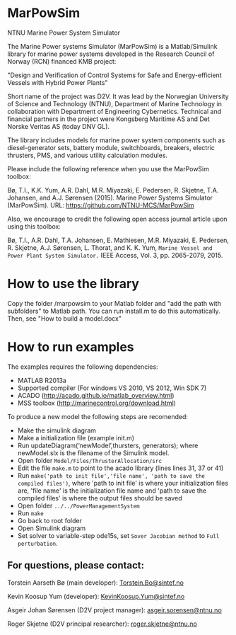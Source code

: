 # MarPowSim
NTNU Marine Power System Simulator

The Marine Power systems Simulator (MarPowSim) is a Matlab/Simulink library for marine power systems developed in the Research Council of Norway (RCN) financed KMB project: 

   "Design and Verification of Control Systems for Safe and Energy-efficient Vessels with Hybrid Power Plants" 

Short name of the project was D2V. It was lead by the Norwegian University of Science and Technology (NTNU), Department of Marine Technology in collaboration with Department of Engineering Cybernetics. Technical and financial partners in the project were Kongsberg Maritime AS and Det Norske Veritas AS (today DNV GL).

The library includes models for marine power system components such as diesel-generator sets, battery module, switchboards, breakers, electric thrusters, PMS, and various utility calculation modules.

Please include the following reference when you use the MarPowSim toolbox: 

   Bø, T.I., K.K. Yum, A.R. Dahl, M.R. Miyazaki, E. Pedersen, R. Skjetne, T.A. Johansen, and A.J. Sørensen (2015). Marine Power Systems Simulator (MarPowSim). URL: https://github.com/NTNU-MCS/MarPowSim

Also, we encourage to credit the following open access journal article upon using this toolbox:

Bø, T.I., A.R. Dahl, T.A. Johansen, E. Mathiesen, M.R. Miyazaki, E. Pedersen, R. Skjetne, A.J. Sørensen, L. Thorat, and K. K. Yum, `Marine Vessel and Power Plant System Simulator.` IEEE Access, Vol. 3, pp. 2065-2079, 2015.

# How to use the library
Copy the folder /marpowsim to your Matlab folder and "add the path with subfolders" to Matlab path. You can run install.m to do this automatically. Then, see "How to build a model.docx"

# How to run examples
The examples requires the following dependencies:
- MATLAB R2013a
- Supported compiler (For windows VS 2010, VS 2012, Win SDK 7)
- ACADO (http://acado.github.io/matlab_overview.html)
- MSS toolbox (http://marinecontrol.org/download.html)

To produce a new model the following steps are recomended:
- Make the simulink diagram
- Make a initialization file (example init.m)
- Run updateDiagram(‘newModel’,thursters, generators); where newModel.slx is the filename of the Simulink model.
- Open folder `Model/Files/ThrusterAllocation/src`
- Edit the file `make.m` to point to the acado library (lines lines 31, 37 or 41)
- Run `make('path to init file','file name', 'path to save the compiled files')`, where 'path to init file' is where your initialization files are, 'file name' is the initialization file name and 'path to save the compiled files' is where the output files should be saved
- Open folder `../../PowerManagementSystem`
- Run `make`
- Go back to root folder
- Open Simulink diagram
- Set solver to variable-step ode15s, set `Sover Jacobian method` to `Full perturbation`.



## For questions, please contact: 

  Torstein Aarseth Bø (main developer): <Torstein.Bo@sintef.no> 
      
  Kevin Koosup Yum (developer): <KevinKoosup.Yum@sintef.no> 
      
  Asgeir Johan Sørensen (D2V project manager): <asgeir.sorensen@ntnu.no> 
  
  Roger Skjetne (D2V principal researcher): <roger.skjetne@ntnu.no>
